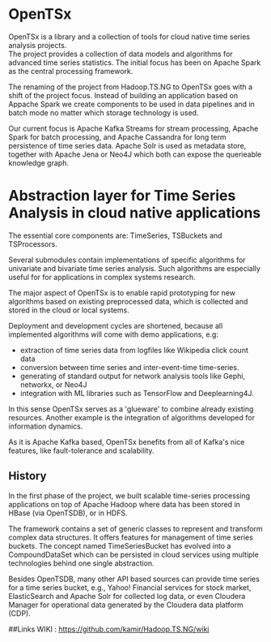 # OpenTSx

OpenTSx is a library and a collection of tools for cloud native time series analysis projects.  
The project provides a collection of data models and algorithms for advanced time series statistics.
The initial focus has been on Apache Spark as the central processing framework. 

The renaming of the project from Hadoop.TS.NG to OpenTSx goes with a shift of the project focus. Instead 
of building an application based on Appache Spark we create components to be used in data pipelines and
in batch mode no matter which storage technology is used.

Our current focus is Apache Kafka Streams for stream processing, Apache Spark for batch processing, and 
Apache Cassandra for long term persistence of time series data. Apache Solr is used as metadata store, together 
with Apache Jena or Neo4J which both can expose the querieable knowledge graph.

# Abstraction layer for Time Series Analysis in cloud native applications
The essential core components are: TimeSeries, TSBuckets and TSProcessors. 

Several submodules contain implementations of specific algorithms for univariate and 
bivariate time series analysis. Such algorithms are especially useful for for applications in complex systems research.

The major aspect of OpenTSx is to enable rapid prototyping for new algorithms based on existing
preprocessed data, which is collected and stored in the cloud or local systems. 

Deployment and development cycles are shortened, because all implemented algorithms will come with demo applications, e.g:
- extraction of time series data from logfiles like Wikipedia click count data 
- conversion between time series and inter-event-time time-series.
- generating of standard output for network analysis tools like Gephi, networkx, or Neo4J
- integration with ML libraries such as TensorFlow and Deeplearning4J.

In this sense OpenTSx serves as a 'glueware' to combine already existing resources. Another example is the 
integration of algorithms developed for information dynamics. 

As it is Apache Kafka based, OpenTSx benefits from all of Kafka's nice features, like fault-tolerance and scalability. 


## History
In the first phase of the project, we built scalable time-series processing applications on top of 
Apache Hadoop where data has been stored in HBase (via OpenTSDB), or in HDFS.

The framework contains a set of generic classes to represent and transform 
complex data structures. It offers features for management of time series buckets. The concept named TimeSeriesBucket
has evolved into a CompoundDataSet which can be persisted in cloud services using multiple technologies behind
one single abstraction. 

Besides OpenTSDB, many other API based sources can provide time series for a time series bucket, e.g., 
Yahoo! Financial services for stock market, ElasticSearch and Apache Solr for collected log data, or even 
Cloudera Manager for operational data generated by the Cloudera data platform (CDP). 



##Links
WIKI : https://github.com/kamir/Hadoop.TS.NG/wiki

